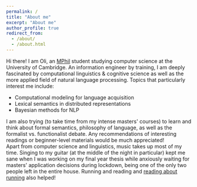 ```yaml
---
permalink: /
title: "About me"
excerpt: "About me"
author_profile: true
redirect_from: 
  - /about/
  - /about.html
---
```

Hi there! I am Oli, an [MPhil](https://www.cst.cam.ac.uk/admissions/acs) student studying computer science at the University of Cambridge. An information engineer by training, I am deeply fascinated by computational linguistics & cognitive science as well as the more applied field of natural language processing. Topics that particularly interest me include:
* Computational modeling for language acquisition 
* Lexical semantics in distributed representations
* Bayesian methods for NLP

I am also trying (to take time from my intense masters' courses) to learn and think about formal semantics, philosophy of language, as well as the formalist vs. functionalist debate. Any recommendations of interesting readings or beginner-level materials would be much appreciated!<br>
Apart from computer science and linguistics, music takes up most of my time. Singing to my guitar (at the middle of the night in particular) kept me sane when I was working on my final year thesis while anxiously waiting for masters' application decisions during lockdown, being one of the only two people left in the entire house. Running and reading and [reading about running](https://en.wikipedia.org/wiki/What_I_Talk_About_When_I_Talk_About_Running) also helped!
